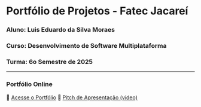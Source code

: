 # Portfólio de Projetos - Fatec Jacareí
### Aluno: Luis Eduardo da Silva Moraes
### Curso: Desenvolvimento de Software Multiplataforma
### Turma: 6o Semestre de 2025
 
---

### Portfólio Online  
🔗 [Acesse o Portfólio](https://fatec-jacarei-dsm-portfolio.github.io/ra2581392313015/#/)
🎤 [Pitch de Apresentação (vídeo)](https://youtu.be/yM_r0oIKE0c)
